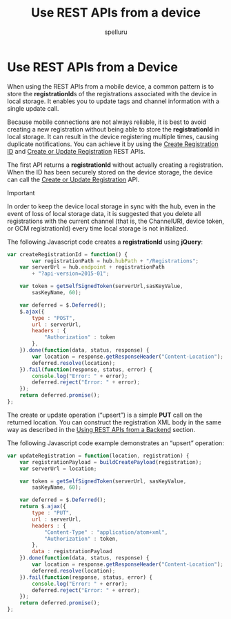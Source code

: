 ﻿---
title: "Use REST APIs from a device"
ms.custom: ""
ms.date: "2019-04-05"
ms.prod: "azure"
ms.reviewer: ""
ms.service: "notification-hubs"
ms.suite: ""
ms.tgt_pltfrm: ""
ms.topic: "reference"
author: "spelluru"
ms.author: "spelluru"
manager: "timlt"

---


# Use REST APIs from a Device
When using the REST APIs from a mobile device, a common pattern is to store the **registrationId**s of the registrations associated with the device in local storage. It enables you to update tags and channel information with a single update call.

Because mobile connections are not always reliable, it is best to avoid creating a new registration without being able to store the **registrationId** in local storage. It can result in the device registering multiple times, causing duplicate notifications. You can achieve it by using the [Create Registration ID](dn495626\(v=azure.100\).md) and [Create or Update Registration](dn495630\(v=azure.100\).md) REST APIs.

The first API returns a **registrationId** without actually creating a registration. When the ID has been securely stored on the device storage, the device can call the [Create or Update Registration](dn495630\(v=azure.100\).md) API.


> [!IMPORTANT]
> <P>In order to keep the device local storage in sync with the hub, even in the event of loss of local storage data, it is suggested that you delete all registrations with the current channel (that is, the ChannelURI, device token, or GCM registrationId) every time local storage is not initialized.</P>



The following Javascript code creates a **registrationId** using **jQuery**:

``` javascript
var createRegistrationId = function() {
        var registrationPath = hub.hubPath + "/Registrations";
    var serverUrl = hub.endpoint + registrationPath
        + "?api-version=2015-01";

    var token = getSelfSignedToken(serverUrl,sasKeyValue,
        sasKeyName, 60);

    var deferred = $.Deferred();
    $.ajax({
        type : "POST",
        url : serverUrl,
        headers : {
            "Authorization" : token
        },
    }).done(function(data, status, response) {
        var location = response.getResponseHeader("Content-Location");
        deferred.resolve(location);
    }).fail(function(response, status, error) {
        console.log("Error: " + error);
        deferred.reject("Error: " + error);
    });
    return deferred.promise();
};
```

The create or update operation (“upsert”) is a simple **PUT** call on the returned location. You can construct the registration XML body in the same way as described in the [Using REST APIs from a Backend](dn495628\(v=azure.100\).md) section.

The following Javascript code example demonstrates an “upsert” operation:

``` javascript
var updateRegistration = function(location, registration) {
    var registrationPayload = buildCreatePayload(registration);
    var serverUrl = location;

    var token = getSelfSignedToken(serverUrl, sasKeyValue,
        sasKeyName, 60);

    var deferred = $.Deferred();
    return $.ajax({
        type : "PUT",
        url : serverUrl,
        headers : {
            "Content-Type" : "application/atom+xml",
            "Authorization" : token,
        },
        data : registrationPayload
    }).done(function(data, status, response) {
        var location = response.getResponseHeader("Content-Location");
        deferred.resolve(location);
    }).fail(function(response, status, error) {
        console.log("Error: " + error);
        deferred.reject("Error: " + error);
    });
    return deferred.promise();
};
```

